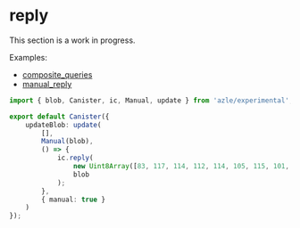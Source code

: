 # reply

This section is a work in progress.

Examples:

- [composite_queries](https://github.com/demergent-labs/azle/tree/main/examples/composite_queries)
- [manual_reply](https://github.com/demergent-labs/azle/tree/main/examples/manual_reply)

```typescript
import { blob, Canister, ic, Manual, update } from 'azle/experimental';

export default Canister({
    updateBlob: update(
        [],
        Manual(blob),
        () => {
            ic.reply(
                new Uint8Array([83, 117, 114, 112, 114, 105, 115, 101, 33]),
                blob
            );
        },
        { manual: true }
    )
});
```
